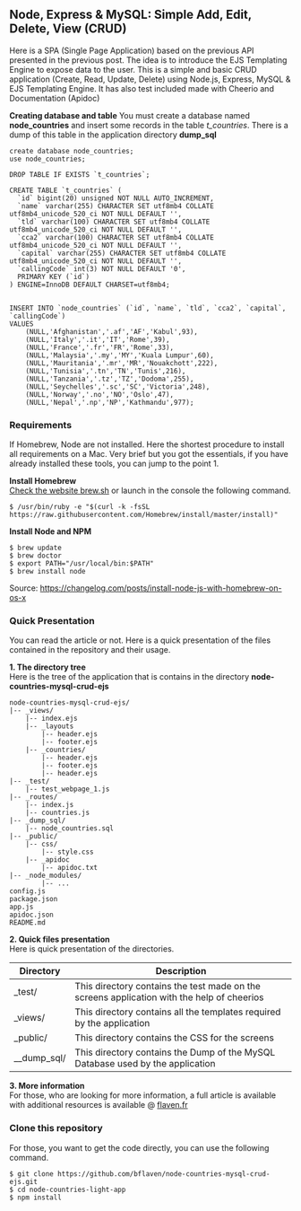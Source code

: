 








## Node, Express & MySQL: Simple Add, Edit, Delete, View (CRUD)
Here is a SPA (Single Page Application) based on the previous API presented in the previous post. The idea is to introduce the EJS Templating Engine to expose data to the user. This is a simple and basic CRUD application (Create, Read, Update, Delete) using Node.js, Express, MySQL & EJS Templating Engine. It has also test included made with Cheerio and Documentation (Apidoc)


**Creating database and table**
You must create a database named **node_countries** and insert some records in the table *t_countries*. There is a dump of this table in the application directory **dump_sql**

```
create database node_countries;
use node_countries;

DROP TABLE IF EXISTS `t_countries`;

CREATE TABLE `t_countries` (
  `id` bigint(20) unsigned NOT NULL AUTO_INCREMENT,
  `name` varchar(255) CHARACTER SET utf8mb4 COLLATE utf8mb4_unicode_520_ci NOT NULL DEFAULT '',
  `tld` varchar(100) CHARACTER SET utf8mb4 COLLATE utf8mb4_unicode_520_ci NOT NULL DEFAULT '',
  `cca2` varchar(100) CHARACTER SET utf8mb4 COLLATE utf8mb4_unicode_520_ci NOT NULL DEFAULT '',
  `capital` varchar(255) CHARACTER SET utf8mb4 COLLATE utf8mb4_unicode_520_ci NOT NULL DEFAULT '',
  `callingCode` int(3) NOT NULL DEFAULT '0',
  PRIMARY KEY (`id`)
) ENGINE=InnoDB DEFAULT CHARSET=utf8mb4;


INSERT INTO `node_countries` (`id`, `name`, `tld`, `cca2`, `capital`, `callingCode`)
VALUES
	(NULL,'Afghanistan','.af','AF','Kabul',93),
	(NULL,'Italy','.it','IT','Rome',39),
	(NULL,'France','.fr','FR','Rome',33),
  	(NULL,'Malaysia','.my','MY','Kuala Lumpur',60),
  	(NULL,'Mauritania','.mr','MR','Nouakchott',222),
  	(NULL,'Tunisia','.tn','TN','Tunis',216),
  	(NULL,'Tanzania','.tz','TZ','Dodoma',255),
  	(NULL,'Seychelles','.sc','SC','Victoria',248),
  	(NULL,'Norway','.no','NO','Oslo',47),
  	(NULL,'Nepal','.np','NP','Kathmandu',977);
```


### Requirements

If Homebrew, Node are not installed. Here the shortest procedure to install all requirements on a Mac. Very brief but you got the essentials, if you have already installed these tools, you can jump to the point 1.


**Install Homebrew**<br />
[Check the website brew.sh](https://brew.sh/) or launch in the console the following command.

```
$ /usr/bin/ruby -e "$(curl -k -fsSL https://raw.githubusercontent.com/Homebrew/install/master/install)"
```

**Install Node and NPM**<br />

```
$ brew update
$ brew doctor
$ export PATH="/usr/local/bin:$PATH"
$ brew install node
```
Source: <a href="https://changelog.com/posts/install-node-js-with-homebrew-on-os-x" target="_blank">https://changelog.com/posts/install-node-js-with-homebrew-on-os-x</a>


### Quick Presentation

You can read the article or not. Here is a quick presentation of the files contained in the repository and their usage.

**1. The directory tree**<br />
Here is the tree of the application that is contains in the directory **node-countries-mysql-crud-ejs** 

```
node-countries-mysql-crud-ejs/
|-- _views/
    |-- index.ejs
    |-- _layouts
        |-- header.ejs
        |-- footer.ejs
    |-- _countries/
        |-- header.ejs
        |-- footer.ejs
        |-- header.ejs
|-- _test/
    |-- test_webpage_1.js
|-- _routes/
    |-- index.js
    |-- countries.js
|-- _dump_sql/
    |-- node_countries.sql
|-- _public/
    |-- css/
        |-- style.css
    |-- _apidoc
        |-- apidoc.txt
|-- _node_modules/
        |-- ...    
config.js
package.json  
app.js
apidoc.json
README.md
```

**2. Quick files presentation**<br />
Here is quick presentation of the directories.


Directory  | Description |
------------- | ------------- |
_test/ | This directory contains the test made on the screens application with the help of cheerios |
_views/ | This directory contains all the templates required by the application |
_public/ | This directory contains the CSS for the screens |
__dump_sql/ | This directory contains the Dump of the MySQL Database used by the application |


**3. More information**<br />
For those, who are looking for more information, a full article is available with additional resources is available @ [flaven.fr](http://flaven.fr/)


### Clone this repository

For those, you want to get the code directly, you can use the following command.

```
$ git clone https://github.com/bflaven/node-countries-mysql-crud-ejs.git
$ cd node-countries-light-app
$ npm install
```















